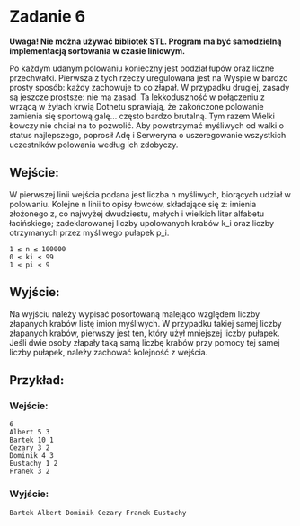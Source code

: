 
# Zadanie 6

**Uwaga! Nie można używać bibliotek STL. Program ma być samodzielną implementacją sortowania w czasie liniowym.**

Po każdym udanym polowaniu konieczny jest podział łupów oraz liczne przechwałki. Pierwsza z tych rzeczy uregulowana jest na Wyspie w bardzo prosty sposób: każdy zachowuje to co złapał. W przypadku drugiej, zasady są jeszcze prostsze: nie ma zasad. Ta lekkoduszność w połączeniu z wrzącą w żyłach krwią Dotnetu sprawiają, że zakończone polowanie zamienia się sportową galę... często bardzo brutalną. Tym razem Wielki Łowczy nie chciał na to pozwolić. Aby powstrzymać myśliwych od walki o status najlepszego, poprosił Adę i Serweryna o uszeregowanie wszystkich uczestników polowania według ich zdobyczy.

  

## Wejście:

W pierwszej linii wejścia podana jest liczba n myśliwych, biorących udział w polowaniu. Kolejne n linii to opisy łowców, składające się z: imienia złożonego z, co najwyżej dwudziestu, małych i wielkich liter alfabetu łacińskiego; zadeklarowanej liczby upolowanych krabów k_i oraz liczby otrzymanych przez myśliwego pułapek p_i.

  
```
1 ≤ n ≤ 100000
0 ≤ ki ≤ 99
1 ≤ pi ≤ 9
```
  

## Wyjście:

Na wyjściu należy wypisać posortowaną malejąco względem liczby złapanych krabów listę imion myśliwych. W przypadku takiej samej liczby złapanych krabów, pierwszy jest ten, który użył mniejszej liczby pułapek. Jeśli dwie osoby złapały taką samą liczbę krabów przy pomocy tej samej liczby pułapek, należy zachować kolejność z wejścia.

  

## Przykład:

### Wejście:

```
6
Albert 5 3
Bartek 10 1
Cezary 3 2
Dominik 4 3
Eustachy 1 2
Franek 3 2
```

### Wyjście:

```
Bartek Albert Dominik Cezary Franek Eustachy
```